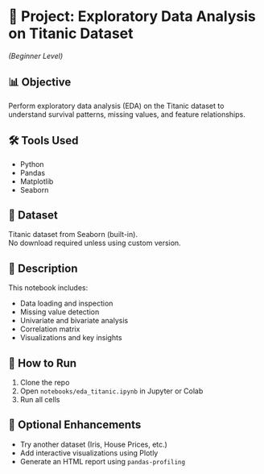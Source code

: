 # 🧪 Project: Exploratory Data Analysis on Titanic Dataset  
*(Beginner Level)*

## 📊 Objective  
Perform exploratory data analysis (EDA) on the Titanic dataset to understand survival patterns, missing values, and feature relationships.

## 🛠 Tools Used  
- Python  
- Pandas  
- Matplotlib  
- Seaborn  

## 📁 Dataset  
Titanic dataset from Seaborn (built-in).  
No download required unless using custom version.

## 📝 Description  
This notebook includes:
- Data loading and inspection  
- Missing value detection  
- Univariate and bivariate analysis  
- Correlation matrix  
- Visualizations and key insights  

## 🚀 How to Run  
1. Clone the repo  
2. Open `notebooks/eda_titanic.ipynb` in Jupyter or Colab  
3. Run all cells

## 🧩 Optional Enhancements  
- Try another dataset (Iris, House Prices, etc.)  
- Add interactive visualizations using Plotly  
- Generate an HTML report using `pandas-profiling`